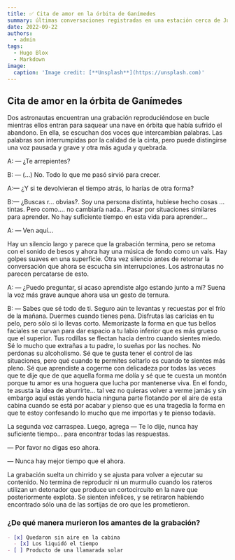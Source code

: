 ```yaml
---
title: ✅ Cita de amor en la órbita de Ganímedes
summary: últimas conversaciones registradas en una estación cerca de Júpiter
date: 2022-09-22
authors:
  - admin
tags:
  - Hugo Blox
  - Markdown
image:
  caption: 'Image credit: [**Unsplash**](https://unsplash.com)'
---
```



## Cita de amor en la órbita de Ganímedes 

Dos astronautas encuentran una grabación reproduciéndose en bucle mientras ellos entran para saquear una nave en órbita que había sufrido el abandono. En ella, se escuchan  dos voces que intercambian palabras. Las palabras son interrumpidas por la calidad de la cinta, pero puede distingirse una voz pausada y grave y otra más aguda y quebrada.

A: — ¿Te arrepientes?

B: — (...) No. Todo lo que me pasó sirvió para crecer.

A:— ¿Y si te devolvieran el tiempo atrás, lo harías de otra forma?

B:— ¿Buscas r... obvias?. Soy una persona distinta, hubiese hecho cosas ... tintas. Pero como.... no cambiaría nada... Pasar por situaciones similares para aprender. No hay suficiente tiempo en esta vida para aprender...

A: — Ven aquí…

Hay un silencio largo y parece que la grabación termina, pero se retoma con el sonido de besos y ahora hay una música de fondo como un vals. Hay golpes suaves en una superficie. Otra vez silencio antes de retomar la conversación que ahora se escucha sin interrupciones. Los astronautas no parecen percatarse de esto.

A: — ¿Puedo preguntar, si acaso aprendiste algo estando junto a mí? Suena la voz más grave aunque ahora usa un gesto de ternura.

B: — Sabes que sé todo de ti. Seguro aún te levantas y recuestas por el frío de la mañana. Duermes cuando tienes pena. Disfrutas las caricias en tu pelo, pero sólo si lo llevas corto. Memorizaste la forma en que tus bellos faciales se curvan para dar espacio a tu labio inferior que es más grueso que el superior. Tus rodillas se flectan hacia dentro cuando sientes miedo. Sé lo mucho que extrañas a tu padre, lo sueñas por las noches. No perdonas su alcoholismo. Sé que te gusta tener el control de las situaciones, pero qué cuando te permites soltarlo es cuando te sientes más pleno. Sé que aprendiste a cogerme con delicadeza por todas las veces que te dije que de que aquella forma me dolía y sé que te cuesta un montón porque tu amor es una hoguera que lucha por mantenerse viva. En el fondo, te asusta la idea de aburrirte... tal vez no quieras volver a verme jamás y sin embargo aquí estás yendo hacia ninguna parte flotando por el aire de esta cabina cuando se está por acabar y pienso que es una tragedia la forma en que te estoy confesando lo mucho que me importas y te pienso todavía.

La segunda voz carraspea. Luego, agrega — Te lo dije, nunca hay suficiente tiempo... para encontrar todas las respuestas.

— Por favor no digas eso ahora.

— Nunca hay mejor tiempo que el ahora.

La grabación suelta un chirrido y se ajusta para volver a ejecutar su contenido. No termina de reproducir ni un murmullo cuando los rateros utilizan un detonador que produce un cortocircuito en la nave que posteriormente explota. Se sienten infelices, y se retiraron habiendo encontrado sólo una de las sortijas de oro que les prometieron.

### ¿De qué manera murieron los amantes de la grabación?


```markdown
- [x] Quedaron sin aire en la cabina
  - [x] Los liquidó el tiempo
- [ ] Producto de una llamarada solar
```
